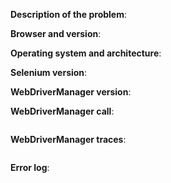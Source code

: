 <!-- Before opening an issue, please consider the following: -->

<!-- 1. Ensure you are using the LATEST verison of WebDriverManager. Old versions might have some bugs already fixed in the current stable version. -->

<!-- 2. The WebDriverManager documentation contains a section about "known issues". Please check out this page just in case your problem is already known: https://bonigarcia.dev/webdrivermanager/#known-issues -->

<!-- 3. Please follow these guidelines to report any issue and DO NOT SKIP any part, or your case will be closed as "invalid". -->

<!-- 4. Please make sure that it is an issue or a feature request. If you have questions on how to use WebDriverManager properly with a special configuration or suchlike, please consider asking a question on Stack Overflow (https://stackoverflow.com/questions/tagged/webdrivermanager-java) and tag it with webdrivermanager-java -->


**Description of the problem**: <!-- Describe the expected and the actual behavior. -->

**Browser and version**: <!-- Fill here the browser and its version you are trying to drive with Selenium. For example: Chrome 116. If you are not sure of the version, open this page with your browser: https://www.whatismybrowser.com/ -->

**Operating system and architecture**: <!-- Fill your operating system (Ubuntu 16.04, Windows 10, OSX Yosemite, etc.) and architecture (32, 64 bits) here. -->

**Selenium version**: <!-- Fill the Selenium version here (e.g., 4.12.0). -->

**WebDriverManager version**: <!-- Fill the WebDriverManager version here. Notice that the latest version of WebDriverManager is always recommended. If you are using an old version, please update it before creating this issue. -->

**WebDriverManager call**: <!-- Copy here your code in which you are using WebDriverManager, e.g. WebDriverManager.chromedriver().setup(); -->
```
```

**WebDriverManager traces**: <!-- Copy the WebDriverManager traces here. This information is very important to analyze your issue, so please do not skip this part. Find more info about how to get the WebDriverManager traces here: https://bonigarcia.dev/webdrivermanager/#troubleshooting -->
```
```

**Error log**: <!-- Copy the Java error trace (if any) here. -->
```
```
